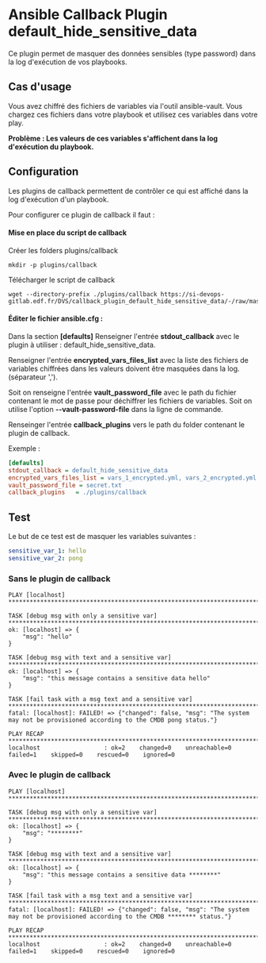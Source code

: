 # Ansible Callback Plugin default_hide_sensitive_data

Ce plugin permet de masquer des données sensibles (type password) dans la log d'exécution de vos playbooks.

## Cas d'usage
Vous avez chiffré des fichiers de variables via l'outil ansible-vault.
Vous chargez ces fichiers dans votre playbook et utilisez ces variables dans votre play.

**Problème : Les valeurs de ces variables s'affichent dans la log d'exécution du playbook.**

## Configuration
Les plugins de callback permettent de contrôler ce qui est affiché dans la log d'exécution d'un playbook.

Pour configurer ce plugin de callback il faut :

#### Mise en place du script de callback

Créer les folders plugins/callback
``` shell
mkdir -p plugins/callback
```

Télécharger le script de callback
``` shell
wget --directory-prefix ./plugins/callback https://si-devops-gitlab.edf.fr/DVS/callback_plugin_default_hide_sensitive_data/-/raw/master/plugins/callback/default_hide_sensitive_data.py
```

#### Éditer le fichier ansible.cfg :

Dans la section **[defaults]**
Renseigner l'entrée **stdout_callback** avec le plugin à utiliser : default_hide_sensitive_data.

Renseigner l'entrée **encrypted_vars_files_list** avec la liste des fichiers de variables chiffrées dans les valeurs doivent être masquées dans la log. (séparateur ',').

Soit on renseigne l'entrée **vault_password_file** avec le path du fichier contenant le mot de passe pour déchiffrer les fichiers de variables.
Soit on utilise l'option **--vault-password-file** dans la ligne de commande.

Renseinger l'entrée **callback_plugins** vers le path du folder contenant le plugin de callback.

Exemple :
``` ini
[defaults]
stdout_callback = default_hide_sensitive_data
encrypted_vars_files_list = vars_1_encrypted.yml, vars_2_encrypted.yml
vault_password_file = secret.txt
callback_plugins   = ./plugins/callback
```

## Test

Le but de ce test est de masquer les variables suivantes :

``` yaml
sensitive_var_1: hello
sensitive_var_2: pong
``` 

### Sans le plugin de callback

``` 
PLAY [localhost] *****************************************************************************************************************************************************************************************************************************

TASK [debug msg with only a sensitive var] ***************************************************************************************************************************************************************************************************
ok: [localhost] => {
    "msg": "hello"
}

TASK [debug msg with text and a sensitive var] ***********************************************************************************************************************************************************************************************
ok: [localhost] => {
    "msg": "this message contains a sensitive data hello"
}

TASK [fail task with a msg text and a sensitive var] *****************************************************************************************************************************************************************************************
fatal: [localhost]: FAILED! => {"changed": false, "msg": "The system may not be provisioned according to the CMDB pong status."}

PLAY RECAP ***********************************************************************************************************************************************************************************************************************************
localhost                  : ok=2    changed=0    unreachable=0    failed=1    skipped=0    rescued=0    ignored=0
``` 

### Avec le plugin de callback

``` 
PLAY [localhost] *****************************************************************************************************************************************************************************************************************************

TASK [debug msg with only a sensitive var] ***************************************************************************************************************************************************************************************************
ok: [localhost] => {
    "msg": "********"
}

TASK [debug msg with text and a sensitive var] ***********************************************************************************************************************************************************************************************
ok: [localhost] => {
    "msg": "this message contains a sensitive data ********"
}

TASK [fail task with a msg text and a sensitive var] *****************************************************************************************************************************************************************************************
fatal: [localhost]: FAILED! => {"changed": false, "msg": "The system may not be provisioned according to the CMDB ******** status."}

PLAY RECAP ***********************************************************************************************************************************************************************************************************************************
localhost                  : ok=2    changed=0    unreachable=0    failed=1    skipped=0    rescued=0    ignored=0
``` 